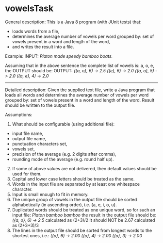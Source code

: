# vowelsTask
General description:
This is a Java 8 program (with JUnit tests) that:
- loads words from a file,
- determines the average number of vowels per word grouped by: set of vowels present in a word and length of the word,
- and writes the result into a file.

Example:
INPUT:
*Platon made speedy bamboo boats.*

Assuming that in the above sentence the complete list of vowels is: a, o, e, the OUTPUT should be:
OUTPUT:
*({a, o}, 6) -> 2.5
({e}, 6) -> 2.0
({a, o}, 5) -> 2.0
({a, e}, 4) -> 2.0*

---------------------------------------------------------------------------------------------------------------
Detailed description:
Given the supplied text file, write a Java program that loads all words and determines the average number of vowels per word grouped by: set of vowels present in a word and length of the word. Result should be written to the output file.

Assumptions:
1. What should be configurable (using additional file):
- input file name,
- output file name,
- punctuation characters set,
- vowels set,
- precision of the average (e.g. 2 digits after comma),
- rounding mode of the average (e.g. round half up).
2. If some of above values are not delivered, then default values should be used for them.
3. Capital and lower case letters should be treated as the same.
4. Words in the input file are separated by at least one whitespace character.
5. Input is small enough to fit in memory.
6. The unique group of vowels in the output file should be sorted alphabetically (in ascending order), i.e. {a, e, i, o, u}.
7. Duplicated words should be treated as one unique word, so for such an input file:
*Platon bamboo bamboo*
the result in the output file should be:
*({a, o}, 6) -> 2.5* calculated as (2+3)/2
It should NOT be 2.67 calculated as (2+3+3)/3
8. The lines in the output file should be sorted from longest words to the shortest ones, i.e.:
*({o}, 6) -> 2.00
({o}, 4) -> 2.00
({o}, 3) -> 2.00*
